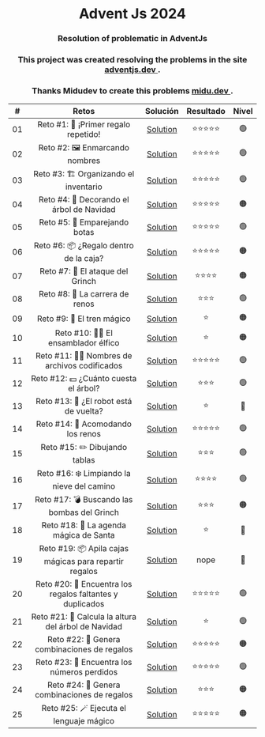 <h1 align="center">Advent Js 2024</h1>
<h3 align="center">Resolution of problematic in AdventJs</h3>
<h3 align="center">This project was created resolving the problems in the site  <a href="https://adventjs.dev/es"> adventjs.dev </a>.</h3>
<h3 align="center">Thanks Midudev to create this problems  <a href="https://midu.dev/"> midu.dev </a>.</h3>

|#| Retos | Solución | Resultado | Nivel |
| :-: | :-: | :-: | :-: | :-: |
|01| Reto #1: 🎁 ¡Primer regalo repetido!| [Solution](./js/01-primer-regalo/README.md)|⭐⭐⭐⭐⭐| 🟢 |
|02| Reto #2: 🖼️ Enmarcando nombres| [Solution](./js/02-enmarcando_nombres/README.md)|⭐⭐⭐⭐⭐| 🟢 |
|03| Reto #3: 🏗️ Organizando el inventario | [Solution](./js/03-organizando_juguetes//README.md)|⭐⭐⭐⭐⭐| 🟢 |
|04| Reto #4: 🎄 Decorando el árbol de Navidad | [Solution](./js/04-decorando_el_arbol_de_navidad/README.md)|⭐⭐⭐⭐⭐| 🟠 |
|05| Reto #5: 👞 Emparejando botas | [Solution](./js/05-emparejando_botas/README.md)|⭐⭐⭐⭐⭐| 🟢 |
|06| Reto #6: 📦 ¿Regalo dentro de la caja? | [Solution](./js/06-regalo_dentro_de_la_caja/README.md)|⭐⭐⭐⭐⭐| 🟠 |
|07| Reto #7: 👹 El ataque del Grinch | [Solution](./js/07_el_ataque_del_grinch/README.md)|⭐⭐⭐⭐| 🟠 |
|08| Reto #8: 🦌 La carrera de renos | [Solution](./js/08-carrera_de_renos/README.md)|⭐⭐⭐| 🟢 |
|09| Reto #9: 🚂 El tren mágico | [Solution](./js/09_el_tren_magico/README.md)|⭐| 🟠 |
|10| Reto #10: 👩‍💻 El ensamblador élfico | [Solution](./js/10-el_esamblador_elfico/README.md)|⭐| 🟠 |
|11| Reto #11: 🏴‍☠️ Nombres de archivos codificados | [Solution](./js/11-nombres_de_archivos_codificados/README.md)|⭐⭐⭐⭐⭐| 🟢 |
|12| Reto #12: 💵 ¿Cuánto cuesta el árbol? | [Solution](./js/12-cuanto_cuesta_un_arbol/readme.md)|⭐⭐⭐| 🟢 |
|13| Reto #13: 🤖 ¿El robot está de vuelta? | [Solution](./js/13-robot-devuelta/readme.md)|⭐| 🔴 |
|14| Reto #14: 🦌 Acomodando los renos | [Solution](./js/14-Acomodando_los_renos/readme.md)|⭐⭐⭐⭐⭐| 🟢 |
|15| Reto #15: ✏️ Dibujando tablas | [Solution](./js/15-dibujando_tablas/readme.md)|⭐⭐⭐| 🟢 |
|16| Reto #16: ❄️ Limpiando la nieve del camino | [Solution](./js/16-limpiando_nieve/readme.md)|⭐⭐⭐⭐| 🟢 |
|17| Reto #17: 💣 Buscando las bombas del Grinch | [Solution](./js/17-busca_bombas/readme.md)|⭐⭐⭐| 🟠 |
|18| Reto #18: 📇 La agenda mágica de Santa | [Solution](./js/18-agenda_magica/readme.md)|⭐| 🔴 |
|19| Reto #19: 📦 Apila cajas mágicas para repartir regalos | [Solution](./js/19-apliar_cajas/readme.md)|nope| 🔴 |
|20| Reto #20: 🎁 Encuentra los regalos faltantes y duplicados | [Solution](./js/20-encuentre_los_regalos/readme.md)|⭐⭐⭐⭐⭐| 🟢 |
|21| Reto #21: 🎄 Calcula la altura del árbol de Navidad | [Solution](./js/21-calcula_la_altura/readme.md)|⭐| 🟢 |
|22| Reto #22: 🎁 Genera combinaciones de regalos | [Solution](./js/22-genera_regalos/readme.md)|⭐⭐⭐⭐⭐| 🟠 |
|23| Reto #23: 🔢 Encuentra los números perdidos | [Solution](./js/23-encuentra_numeros/readme.md)|⭐⭐⭐⭐⭐| 🟢 |
|24| Reto #24: 🎁 Genera combinaciones de regalos | [Solution](./js/22-genera_regalos/readme.md)|⭐⭐⭐| 🟠 |
|25| Reto #25: 🪄 Ejecuta el lenguaje mágico | [Solution](./js/25-ejecuta_el_lenguaje/readme.md)|⭐⭐⭐⭐⭐| 🟠 |
